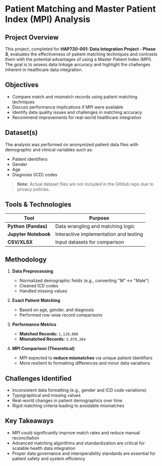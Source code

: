# Patient Matching and Master Patient Index (MPI) Analysis

## Project Overview

This project, completed for **HAP720-001: Data Integration Project - Phase 3**, evaluates the effectiveness of patient matching techniques and contrasts them with the potential advantages of using a Master Patient Index (MPI). The goal is to assess data linkage accuracy and highlight the challenges inherent in healthcare data integration.
  
##  Objectives

- Compare match and mismatch records using patient matching techniques
- Discuss performance implications if MPI were available
- Identify data quality issues and challenges in matching accuracy
- Recommend improvements for real-world healthcare integration

##  Dataset(s)

The analysis was performed on anonymized patient data files with demographic and clinical variables such as:

- Patient identifiers  
- Gender  
- Age  
- Diagnosis (ICD) codes  

> **Note:** Actual dataset files are not included in the GitHub repo due to privacy policies.

##  Tools & Technologies

| Tool        | Purpose                        |
|-------------|-------------------------------|
| **Python (Pandas)** | Data wrangling and matching logic |
| **Jupyter Notebook** | Interactive implementation and testing |
| **CSV/XLSX** | Input datasets for comparison |

## Methodology

1. **Data Preprocessing**
   - Normalized demographic fields (e.g., converting "M" ↔ "Male")
   - Cleaned ICD codes
   - Handled missing values

2. **Exact Patient Matching**
   - Based on age, gender, and diagnosis
   - Performed row-wise record comparisons

3. **Performance Metrics**
   - **Matched Records:** `1,110,886`  
   - **Mismatched Records:** `3,079,264`

4. **MPI Comparison (Theoretical)**
   - MPI expected to **reduce mismatches** via unique patient identifiers
   - More resilient to formatting differences and minor data variations

##  Challenges Identified

- Inconsistent data formatting (e.g., gender and ICD code variations)
- Typographical and missing values
- Real-world changes in patient demographics over time
- Rigid matching criteria leading to avoidable mismatches

## Key Takeaways

- MPI could significantly improve match rates and reduce manual reconciliation
- Advanced matching algorithms and standardization are critical for scalable health data integration
- Proper data governance and interoperability standards are essential for patient safety and system efficiency


